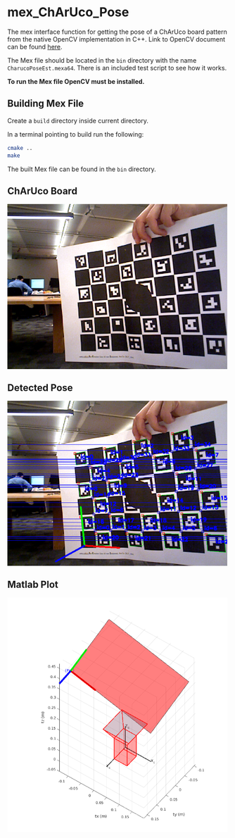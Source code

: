 # mex_ChArUco_Pose

The mex interface function for getting the pose of a ChArUco board pattern from the native OpenCV implementation in C++. Link to OpenCV document can be found [here](https://docs.opencv.org/3.4/df/d4a/tutorial_charuco_detection.html).

The Mex file should be located in the `bin` directory with the name `CharucoPoseEst.mexa64`. There is an included test script to see how it works.

**To run the Mex file OpenCV must be installed.**

## Building Mex File

Create a `build` directory inside current directory.

In a terminal pointing to build run the following:

```bash
cmake ..
make
```

The built Mex file can be found in the  `bin`  directory.

## ChArUco Board

<img align="center" src="Images/patexample.png" alt="ChArUco pattern held up in front of camera" width="500" />

## Detected Pose

<img align="center" src="Images/patexample_with_pose.png" alt="ChArUco pattern with detected pose" width="500" />

## Matlab Plot

<img align="center" src="Images/plot_pose_pattern.png" alt="ChArUco pattern held up in front of camera" width="500" />